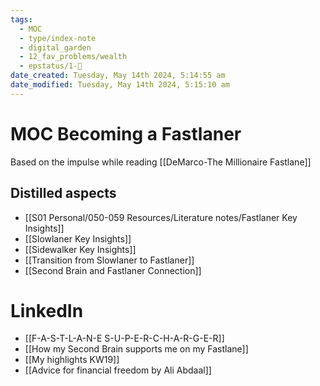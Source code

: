 ```yaml
---
tags:
  - MOC
  - type/index-note
  - digital_garden
  - 12_fav_problems/wealth
  - epstatus/1-🌱
date_created: Tuesday, May 14th 2024, 5:14:55 am
date_modified: Tuesday, May 14th 2024, 5:15:10 am
---
```

# MOC Becoming a Fastlaner
Based on the impulse while reading [[DeMarco-The Millionaire Fastlane]]

## Distilled aspects
+ [[S01 Personal/050-059 Resources/Literature notes/Fastlaner Key Insights]]
+ [[Slowlaner Key Insights]]
+ [[Sidewalker Key Insights]]
+ [[Transition from Slowlaner to Fastlaner]]
+ [[Second Brain and Fastlaner Connection]]

# LinkedIn
+ [[F-A-S-T-L-A-N-E S-U-P-E-R-C-H-A-R-G-E-R]]
+ [[How my Second Brain supports me on my Fastlane]]
+ [[My highlights KW19]]
+ [[Advice for financial freedom by Ali Abdaal]]